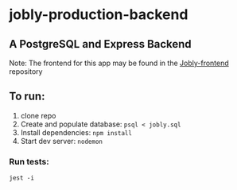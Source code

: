 # jobly-production-backend

## A PostgreSQL and Express Backend

Note: The frontend for this app may be found in the [Jobly-frontend](https://github.com/dlbreitenbuecher/jobly-frontend) repository

## To run:
1. clone repo
2. Create and populate database: ```psql < jobly.sql```
3. Install dependencies: ```npm install```
4. Start dev server: ```nodemon```

### Run tests:
```jest -i```
